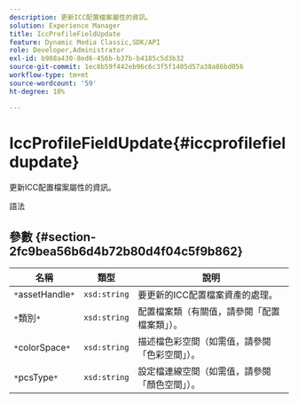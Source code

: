 ```yaml
---
description: 更新ICC配置檔案屬性的資訊。
solution: Experience Manager
title: IccProfileFieldUpdate
feature: Dynamic Media Classic,SDK/API
role: Developer,Administrator
exl-id: b988a430-8ed6-456b-b37b-b4185c5d3b32
source-git-commit: 1ec8b59f442eb96c6c3f5f1405d57a38a86bd056
workflow-type: tm+mt
source-wordcount: '59'
ht-degree: 10%

---
```


# IccProfileFieldUpdate{#iccprofilefieldupdate}

更新ICC配置檔案屬性的資訊。

語法

## 參數 {#section-2fc9bea56b6d4b72b80d4f04c5f9b862}

| 名稱 | 類型 | 說明 |
|---|---|---|
| `*`assetHandle`*` | `xsd:string` | 要更新的ICC配置檔案資產的處理。 |
| `*`類別`*` | `xsd:string` | 配置檔案類（有關值，請參閱「配置檔案類」）。 |
| `*`colorSpace`*` | `xsd:string` | 描述檔色彩空間（如需值，請參閱「色彩空間」）。 |
| `*`pcsType`*` | `xsd:string` | 設定檔連線空間（如需值，請參閱「顏色空間」）。 |
